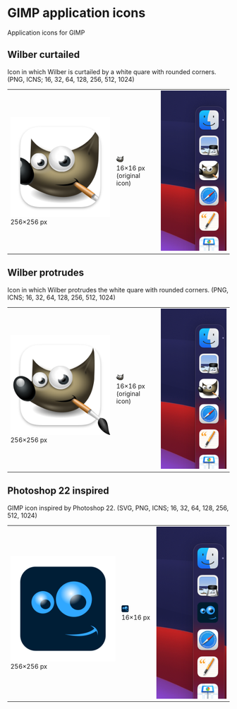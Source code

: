 # GIMP application icons
Application icons for GIMP

## Wilber curtailed
Icon in which Wilber is curtailed by a white quare with rounded corners. (PNG, ICNS; 16, 32, 64, 128, 256, 512, 1024)

<table><tbody><tr>
<td><img src="https://github.com/emsspree/gimp_icons/blob/main/gimp-wilberc.iconset/icon_256x256.png" alt="App icon: gimp-wilberc (256×256 pixels)" />
  <br />256×256 px</td>
<td><img src="https://github.com/emsspree/gimp_icons/blob/main/gimp-wilberc.iconset/icon_16x16.png" alt="App icon: gimp-wilberc (16×16 pixels)" />
  <br />16×16&nbsp;px <br />(original icon)</td>
<td><img src="https://github.com/emsspree/gimp_icons/blob/main/gimp-wilberc.iconset/preview.png" alt="Dock preview: gimp-wilberc" /></td>
</tr></tbody></table>

## Wilber protrudes
Icon in which Wilber protrudes the white quare with rounded corners. (PNG, ICNS; 16, 32, 64, 128, 256, 512, 1024)

<table><tbody><tr>
<td><img src="https://github.com/emsspree/gimp_icons/blob/main/gimp-wilberp.iconset/icon_256x256.png" alt="App icon: gimp-wilberp (256×256 pixels)" />
  <br />256×256 px</td>
<td><img src="https://github.com/emsspree/gimp_icons/blob/main/gimp-wilberp.iconset/icon_16x16.png" alt="App icon: gimp-wilberp (16×16 pixels)" />
  <br />16×16&nbsp;px <br />(original icon)</td>
<td><img src="https://github.com/emsspree/gimp_icons/blob/main/gimp-wilberp.iconset/preview.png" alt="Dock preview: gimp-wilberp" /></td>
</tr></tbody></table>

## Photoshop 22 inspired
GIMP icon inspired by Photoshop 22. (SVG, PNG, ICNS; 16, 32, 64, 128, 256, 512, 1024)

<table><tbody><tr>
<td><img src="https://github.com/emsspree/gimp_icons/blob/main/gimp-ps22.iconset/icon_256x256.png" alt="App icon: gimp-ps22 (256×256 pixels)" />
  <br />256×256 px</td>
<td><img src="https://github.com/emsspree/gimp_icons/blob/main/gimp-ps22.iconset/icon_16x16.png" alt="App icon: gimp-ps22 (16×16 pixels)" />
  <br />16×16&nbsp;px</td>
<td><img src="https://github.com/emsspree/gimp_icons/blob/main/gimp-ps22.iconset/preview.png" alt="Dock preview: gimp-ps22" /></td>
</tr></tbody></table>
